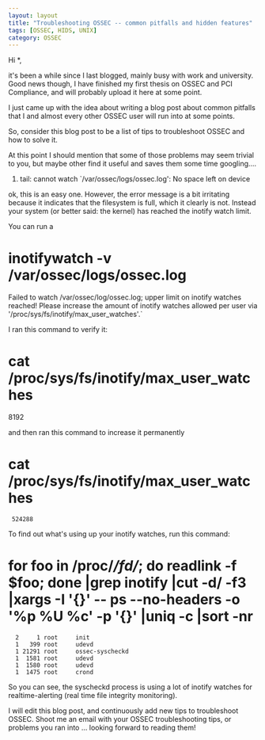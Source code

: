 ```yaml
---
layout: layout
title: "Troubleshooting OSSEC -- common pitfalls and hidden features"
tags: [OSSEC, HIDS, UNIX]
category: OSSEC 
---
```


Hi *,

it's been a while since I last blogged, mainly busy with work and university. Good news though, I have finished my first thesis on OSSEC and PCI Compliance, and will probably upload it here at some point.

I just came up with the idea about writing a blog post about common pitfalls that I and almost every other OSSEC user will run into at some points.

<!--more-->

So, consider this blog post to be a list of tips to troubleshoot OSSEC and how to solve it.

At this point I should mention that some of those problems may seem trivial to you, but maybe other find it useful and saves them some time googling....

1.  tail: cannot watch `/var/ossec/logs/ossec.log': No space left on device

ok, this is an easy one. However, the error message is a bit irritating because it indicates that the filesystem is full, which it clearly is not. Instead your system (or better said: the kernel) has reached the inotify watch limit.

You can run a 

   # inotifywatch -v /var/ossec/logs/ossec.log
   Failed to watch /var/ossec/log/ossec.log; upper limit on inotify watches reached!
   Please increase the amount of inotify watches allowed per user via '/proc/sys/fs/inotify/max_user_watches'.` 

I ran this command to verify it:

   # cat /proc/sys/fs/inotify/max_user_watches
   8192


and then ran this command to increase it permanently

   # cat /proc/sys/fs/inotify/max_user_watches
     524288


To find out what's using up your inotify watches, run this command:

   # for foo in /proc/*/fd/*; do readlink -f $foo; done |grep inotify |cut -d/ -f3 |xargs -I '{}' -- ps --no-headers -o '%p %U %c' -p '{}' |uniq -c |sort -nr

      2     1 root     init
      1   399 root     udevd
      1 21291 root     ossec-syscheckd
      1  1581 root     udevd
      1  1580 root     udevd
      1  1475 root     crond

So you can see, the syscheckd process is using a lot of inotify watches for realtime-alerting (real time file integrity monitoring).


I will edit this blog post, and continuously add new tips to troubleshoot OSSEC.
Shoot me an email with your OSSEC troubleshooting tips, or problems you ran into ... looking forward to reading them!
